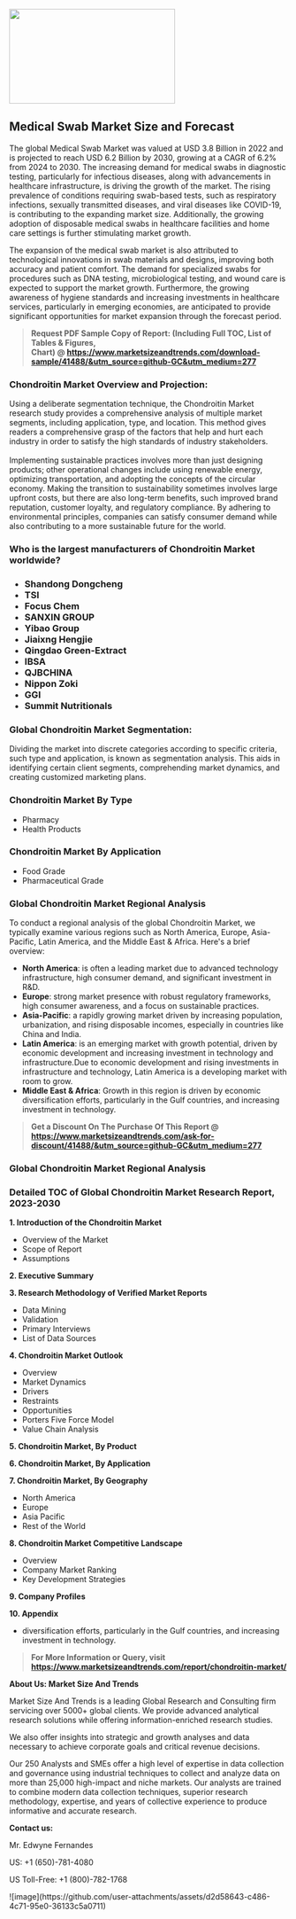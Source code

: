 <p><img class="alignnone size-medium wp-image-20088" src="https://ffe5etoiles.com/wp-content/uploads/2024/12/MST1-300x171.png" alt="" width="300" height="171" /></p><h2>Medical Swab Market Size and Forecast</h2><p>The global Medical Swab Market was valued at USD 3.8 Billion in 2022 and is projected to reach USD 6.2 Billion by 2030, growing at a CAGR of 6.2% from 2024 to 2030. The increasing demand for medical swabs in diagnostic testing, particularly for infectious diseases, along with advancements in healthcare infrastructure, is driving the growth of the market. The rising prevalence of conditions requiring swab-based tests, such as respiratory infections, sexually transmitted diseases, and viral diseases like COVID-19, is contributing to the expanding market size. Additionally, the growing adoption of disposable medical swabs in healthcare facilities and home care settings is further stimulating market growth.</p><p>The expansion of the medical swab market is also attributed to technological innovations in swab materials and designs, improving both accuracy and patient comfort. The demand for specialized swabs for procedures such as DNA testing, microbiological testing, and wound care is expected to support the market growth. Furthermore, the growing awareness of hygiene standards and increasing investments in healthcare services, particularly in emerging economies, are anticipated to provide significant opportunities for market expansion through the forecast period.</p></p><blockquote id="" class=""><strong>Request PDF Sample Copy of Report: (Including Full TOC, List of Tables &amp; Figures, Chart)&nbsp;@&nbsp;<strong><a href="https://www.marketsizeandtrends.com/download-sample/41488/&utm_source=github-GC&utm_medium=277" target="_blank">https://www.marketsizeandtrends.com/download-sample/41488/&utm_source=github-GC&utm_medium=277</a></strong></strong></blockquote><h3 id="" class="">Chondroitin Market&nbsp;Overview and Projection:</h3><p id="" class="">Using a deliberate segmentation technique, the Chondroitin Market research study provides a comprehensive analysis of multiple market segments, including application, type, and location. This method gives readers a comprehensive grasp of the factors that help and hurt each industry in order to satisfy the high standards of industry stakeholders. <br /> <br />Implementing sustainable practices involves more than just designing products; other operational changes include using renewable energy, optimizing transportation, and adopting the concepts of the circular economy. Making the transition to sustainability sometimes involves large upfront costs, but there are also long-term benefits, such improved brand reputation, customer loyalty, and regulatory compliance. By adhering to environmental principles, companies can satisfy consumer demand while also contributing to a more sustainable future for the world.</p><h3 id="" class="">Who is the largest manufacturers of&nbsp;Chondroitin Market worldwide?</h3><h3 class=""><p><ul><li>Shandong Dongcheng </li><li> TSI </li><li> Focus Chem </li><li> SANXIN GROUP </li><li> Yibao Group </li><li> Jiaixng Hengjie </li><li> Qingdao Green-Extract </li><li> IBSA </li><li> QJBCHINA </li><li> Nippon Zoki </li><li> GGI </li><li> Summit Nutritionals</li></ul></p></h3><h3 id="" class="">Global&nbsp;Chondroitin Market Segmentation:</h3><p id="" class="">Dividing the market into discrete categories according to specific criteria, such type and application, is known as segmentation analysis. This aids in identifying certain client segments, comprehending market dynamics, and creating customized marketing plans.</p><h3 id="" class="">Chondroitin Market&nbsp;By Type</h3><p><p><ul><li>Pharmacy</li><li> Health Products</p></li></ul></p></p><h3 id="" class="">Chondroitin Market&nbsp;By Application</h3><p class=""><p><ul><li>Food Grade</li><li> Pharmaceutical Grade</li></ul></p></p><h3 id="" class="">Global Chondroitin Market Regional Analysis</h3><p id="" class="">To conduct a regional analysis of the global Chondroitin Market, we typically examine various regions such as North America, Europe, Asia-Pacific, Latin America, and the Middle East &amp; Africa. Here's a brief overview:</p><ul><li><strong>North America</strong>: is often a leading market due to advanced technology infrastructure, high consumer demand, and significant investment in R&amp;D.</li><li><strong>Europe</strong>: strong market presence with robust regulatory frameworks, high consumer awareness, and a focus on sustainable practices.</li><li><strong>Asia-Pacific</strong>: a rapidly growing market driven by increasing population, urbanization, and rising disposable incomes, especially in countries like China and India.</li><li><strong>Latin America</strong>: is an emerging market with growth potential, driven by economic development and increasing investment in technology and infrastructure.Due to economic development and rising investments in infrastructure and technology, Latin America is a developing market with room to grow.</li><li><strong>Middle East &amp; Africa</strong>: Growth in this region is driven by economic diversification efforts, particularly in the Gulf countries, and increasing investment in technology.</li></ul><blockquote id="" class=""><strong>Get a Discount On The Purchase Of This Report @ <strong><a href="https://www.marketsizeandtrends.com/ask-for-discount/41488/&utm_source=github-GC&utm_medium=277" target="_blank">https://www.marketsizeandtrends.com/ask-for-discount/41488/&utm_source=github-GC&utm_medium=277</a></strong></strong></blockquote><h3 id="" class="">Global Chondroitin Market Regional Analysis</h3><h3 id="" class="">Detailed TOC of Global Chondroitin Market Research Report, 2023-2030</h3><p id="" class=""><strong>1. Introduction of the Chondroitin Market</strong></p><ul><li>Overview of the Market</li><li>Scope of Report</li><li>Assumptions</li></ul><p id="" class=""><strong>2. Executive Summary</strong></p><p id="" class=""><strong>3. Research Methodology of Verified Market Reports</strong></p><ul><li>Data Mining</li><li>Validation</li><li>Primary Interviews</li><li>List of Data Sources</li></ul><p id="" class=""><strong>4. Chondroitin Market Outlook</strong></p><ul><li>Overview</li><li>Market Dynamics</li><li>Drivers</li><li>Restraints</li><li>Opportunities</li><li>Porters Five Force Model</li><li>Value Chain Analysis</li></ul><p id="" class=""><strong>5. Chondroitin Market, By Product</strong></p><p id="" class=""><strong>6. Chondroitin Market, By Application</strong></p><p id="" class=""><strong>7. Chondroitin Market, By Geography</strong></p><ul><li>North America</li><li>Europe</li><li>Asia Pacific</li><li>Rest of the World</li></ul><p id="" class=""><strong>8. Chondroitin Market Competitive Landscape</strong></p><ul><li>Overview</li><li>Company Market Ranking</li><li>Key Development Strategies</li></ul><p id="" class=""><strong>9. Company Profiles</strong></p><p id="" class=""><strong>10. Appendix</strong></p><ul><li>diversification efforts, particularly in the Gulf countries, and increasing investment in technology.</li></ul><blockquote id="" class=""><strong>For More Information or Query, visit <strong><strong><a href="https://www.marketsizeandtrends.com/report/chondroitin-market/" target="_blank">https://www.marketsizeandtrends.com/report/chondroitin-market/</a></strong></strong></strong></blockquote><p id="" class=""><strong>About Us: Market Size And Trends</strong></p><p id="" class="">Market Size And Trends is a leading Global Research and Consulting firm servicing over 5000+ global clients. We provide advanced analytical research solutions while offering information-enriched research studies.</p><p id="" class="">We also offer insights into strategic and growth analyses and data necessary to achieve corporate goals and critical revenue decisions.</p><p id="" class="">Our 250 Analysts and SMEs offer a high level of expertise in data collection and governance using industrial techniques to collect and analyze data on more than 25,000 high-impact and niche markets. Our analysts are trained to combine modern data collection techniques, superior research methodology, expertise, and years of collective experience to produce informative and accurate research.</p><p id="" class=""><strong>Contact us:</strong></p><p id="" class="">Mr. Edwyne Fernandes</p><p id="" class="">US: +1 (650)-781-4080</p><p id="" class="">US Toll-Free: +1 (800)-782-1768</p>
![image](https://github.com/user-attachments/assets/d2d58643-c486-4c71-95e0-36133c5a0711)
